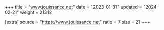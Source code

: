 +++
title = "www.jouissance.net"
date = "2023-01-31"
updated = "2024-02-21"
weight = 21312

[extra]
source = "https://www.jouissance.net"
ratio = 7
size = 21
+++
